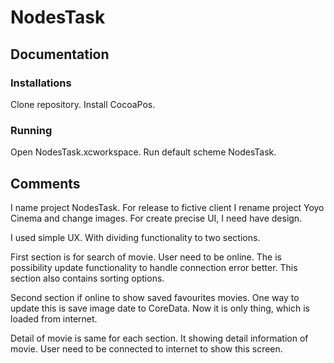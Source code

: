 # NodesTask

## Documentation

### Installations

Clone repository.
Install CocoaPos.

### Running

Open NodesTask.xcworkspace.
Run default scheme NodesTask.

## Comments

I name project NodesTask. For release to fictive client I rename project Yoyo Cinema and change images. For create precise UI, I need have design.

I used simple UX. With dividing functionality to two sections. 

First section is for search of movie. User need to be online. The is possibility update functionality to handle connection error better. This section also contains sorting options.

Second section if online to show saved favourites movies. One way to update this is save image date to CoreData. Now it is only thing, which is loaded from internet.

Detail of movie is same for each section. It showing detail information of movie. User need to be connected to internet to show this screen.
